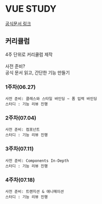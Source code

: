 # VUE STUDY
[공식문서 링크](https://kr.vuejs.org/v2/guide/)
## 커리큘럼
4주 단위로 커리큘럼 제작<br/>
<br/>
사전 준비? <br/>
공식 문서 읽고, 간단한 기능 만들기


### 1주차(06.27)
```
사전 준비: 클래스와 스타일 바인딩 ~ 폼 입력 바인딩
스터디 : 기능 리뷰 진행
```

### 2주차(07.04)
```
사전 준비: 컴포넌트
스터디 : 기능 리뷰 진행
```

### 3주차(07.11)
```
사전 준비: Components In-Depth
스터디 : 기능 리뷰 진행
```

### 4주차(07.18)
```
사전 준비: 트랜지션 & 애니메이션
스터디 : 기능 리뷰 진행
```
